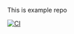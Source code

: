 This is example repo

[![CI](https://github.com/trieutritam/azure-devops-exercise/actions/workflows/main.yml/badge.svg?branch=main)](https://github.com/trieutritam/azure-devops-exercise/actions/workflows/main.yml)
